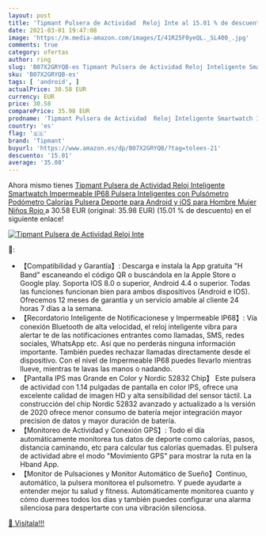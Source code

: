 ```yaml
---
layout: post
title: 'Tipmant Pulsera de Actividad  Reloj Inte al 15.01 % de descuento'
date: 2021-03-01 19:47:08
image: 'https://m.media-amazon.com/images/I/41R25F0yeQL._SL400_.jpg'
comments: true
category: ofertas
author: ring
slug: 'B07X2GRYQB-es Tipmant Pulsera de Actividad Reloj Inteligente Smartwatch...'
sku: 'B07X2GRYQB-es'
tags: [ 'android', ]
actualPrice: 30.58 EUR
currency: EUR
price: 30.58
comparePrice: 35.98 EUR
prodname: 'Tipmant Pulsera de Actividad  Reloj Inteligente Smartwatch Impermeable IP68 Pulsera Inteligentes con Pulsómetro Podómetro Calorías Pulsera Deporte para Android y iOS para Hombre Mujer Niños  Rojo '
country: 'es'
flag: '🇪🇸'
brand: 'Tipmant'
buyurl: 'https://www.amazon.es/dp/B07X2GRYQB/?tag=tolees-21'
descuento: '15.01'
average: '35.08'
---
```


Ahora mismo tienes [Tipmant Pulsera de Actividad  Reloj Inteligente Smartwatch Impermeable IP68 Pulsera Inteligentes con Pulsómetro Podómetro Calorías Pulsera Deporte para Android y iOS para Hombre Mujer Niños  Rojo ](https://www.amazon.es/dp/B07X2GRYQB/?tag=tolees-21) a 30.58 EUR (original: 35.98 EUR) (15.01 %  de descuento) en el siguiente enlace!

[![Tipmant Pulsera de Actividad  Reloj Inte](https://m.media-amazon.com/images/I/41R25F0yeQL._SL400_.jpg)](https://www.amazon.es/dp/B07X2GRYQB/?tag=tolees-21)

🔎:

- 【Compatibilidad y Garantía】: Descarga e instala la App gratuita "H Band" escaneando el código QR o buscándola en la Apple Store o Google play. Soporta IOS 8.0 o superior, Android 4.4 o superior. Todas las funciones funcionan bien para ambos dispositivos (Android e IOS). Ofrecemos 12 meses de garantía y un servicio amable al cliente 24 horas 7 días a la semana.
- 【Recordatorio Inteligente de Notificacionese y Impermeable IP68】: Vía conexión Bluetooth de alta velocidad, el reloj inteligente vibra para alertar te de las notificaciones entrantes como llamadas, SMS, redes sociales, WhatsApp etc. Así que no perderás ninguna información importante. También puedes rechazar llamadas directamente desde el dispositivo. Con el nivel de Impermeable IP68 puedes llevarlo mientras llueve, mientras te lavas las manos o nadando.
- 【Pantalla IPS mas Grande en Color y Nordic 52832 Chip】 Este pulsera de actividad con 1.14 pulgadas de pantalla en color IPS, ofrece una excelente calidad de imagen HD y alta sensibilidad del sensor táctil. La construcción del chip Nordic 52832 avanzado y actualizado a ls versión de 2020 ofrece menor consumo de batería mejor integración mayor precision de datos y mayor duración de batería.
- 【Monitoreo de Actividad y Conexión GPS】: Todo el día automáticamente monitorea tus datos de deporte como calorías, pasos, distancia caminando, etc para calcular tus calorías quemadas. El pulsera de actividad abre el modo "Movimiento GPS" para mostrar la ruta en la Hband App.
- 【Monitor de Pulsaciones y Monitor Automático de Sueño】Continuo, automático, la pulsera monitorea el pulsometro. Y puede ayudarte a entender mejor tu salud y fitness. Automáticamente monitorea cuanto y cómo duermes todos los días y también puedes configurar una alarma silenciosa para despertarte con una vibración silenciosa.

[🛒 Visítala!!!](https://www.amazon.es/dp/B07X2GRYQB/?tag=tolees-21)
